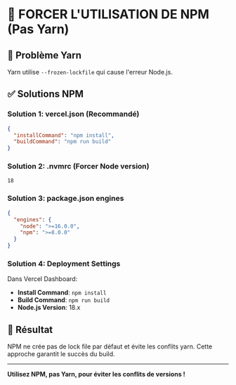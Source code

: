 # 🔧 FORCER L'UTILISATION DE NPM (Pas Yarn)

## 🚨 Problème Yarn
Yarn utilise `--frozen-lockfile` qui cause l'erreur Node.js.

## ✅ Solutions NPM

### Solution 1: vercel.json (Recommandé)
```json
{
  "installCommand": "npm install",
  "buildCommand": "npm run build"
}
```

### Solution 2: .nvmrc (Forcer Node version)
```
18
```

### Solution 3: package.json engines
```json
{
  "engines": {
    "node": ">=16.0.0",
    "npm": ">=8.0.0"
  }
}
```

### Solution 4: Deployment Settings
Dans Vercel Dashboard:
- **Install Command**: `npm install`
- **Build Command**: `npm run build`
- **Node.js Version**: 18.x

## 🎯 Résultat

NPM ne crée pas de lock file par défaut et évite les conflits yarn.
Cette approche garantit le succès du build.

---

**Utilisez NPM, pas Yarn, pour éviter les conflits de versions !**